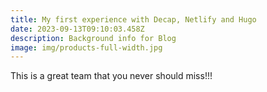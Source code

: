 ```yaml
---
title: My first experience with Decap, Netlify and Hugo
date: 2023-09-13T09:10:03.458Z
description: Background info for Blog
image: img/products-full-width.jpg
---
```

This is a great team that you never should miss!!!